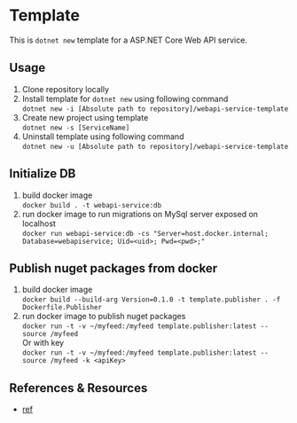 # Template
This is `dotnet new` template for a ASP.NET Core Web API service.

## Usage
1. Clone repository locally
2. Install template for `dotnet new` using following command  
`dotnet new -i [Absolute path to repository]/webapi-service-template`
3. Create new project using template  
`dotnet new -s [ServiceName]`
4. Uninstall template using following command  
`dotnet new -u [Absolute path to repository]/webapi-service-template`

## Initialize DB
1. build docker image  
`docker build . -t webapi-service:db`
2. run docker image to run migrations on MySql server exposed on localhost  
`docker run webapi-service:db -cs "Server=host.docker.internal; Database=webapiservice; Uid=<uid>; Pwd=<pwd>;"`

## Publish nuget packages from docker
1. build docker image  
`docker build --build-arg Version=0.1.0 -t template.publisher . -f Dockerfile.Publisher`
2. run docker image to publish nuget packages  
`docker run -t -v ~/myfeed:/myfeed template.publisher:latest --source /myfeed`  
Or with key  
`docker run -t -v ~/myfeed:/myfeed template.publisher:latest --source /myfeed -k <apiKey>`


## References & Resources
* [ref](http://example.com)

